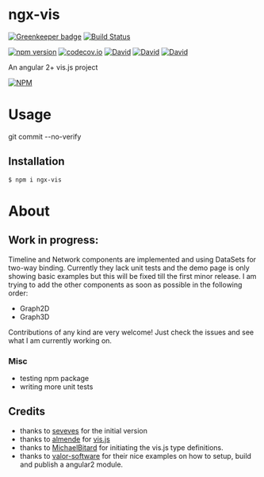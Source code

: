 # ngx-vis

[![Greenkeeper badge](https://badges.greenkeeper.io/visjs/ngx-vis.svg)](https://greenkeeper.io/)
[![Build Status](https://travis-ci.org/visjs/ngx-vis.svg?branch=develop)](https://travis-ci.org/visjs/ngx-vis)

[![npm version](https://badge.fury.io/js/ngx-vis.svg)](https://badge.fury.io/js/ngx-vis)
[![codecov.io](https://codecov.io/github/visjs/ngx-vis/coverage.svg?branch=master)](https://codecov.io/gh/visjs/ngx-vis?branch=master)
[![David](https://img.shields.io/david/visjs/ngx-vis.svg)]()
[![David](https://img.shields.io/david/dev/visjs/ngx-vis.svg)]()
[![David](https://img.shields.io/david/peer/visjs/ngx-vis.svg)]()

An angular 2+ vis.js project 

[![NPM](https://nodei.co/npm/ngx-vis.png?downloads=true&downloadRank=true&stars=true)](https://nodei.co/npm/ngx-vis/)

# Usage

git commit --no-verify

## Installation

```
$ npm i ngx-vis
```

# About

## Work in progress:
Timeline and Network components are implemented and using DataSets for two-way binding.
Currently they lack unit tests and the demo page is only showing basic examples but this will be fixed till the first minor release.
I am trying to add the other components as soon as possible in the following order:
* Graph2D
* Graph3D

Contributions of any kind are very welcome! Just check the issues and see what I am currently working on.

### Misc
* testing npm package
* writing more unit tests

## Credits
* thanks to [seveves](https://github.com/seveves/angular-vis) for the initial version
* thanks to [almende](https://github.com/almende) for [vis.js](http://visjs.org/)
* thanks to [MichaelBitard](https://github.com/agileek/typings-vis) for initiating the vis.js type definitions.
* thanks to [valor-software](https://github.com/valor-software) for their nice examples on how to setup, build and publish a angular2 module.
